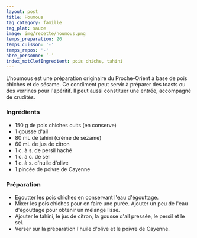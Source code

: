```yaml
---
layout: post
title: Houmous
tag_category: famille
tag_plat: sauce
image: img/recette/houmous.png
temps_preparation: 20
temps_cuisson: '-'
temps_repos: '-'
nbre_personne: ‘-’
index_motClefIngredient: pois chiche, tahini
---
```

L'houmous est une préparation originaire du Proche-Orient à base de pois chiches et de sésame. Ce condiment peut servir à préparer des toasts ou des verrines pour l'apéritif. Il peut aussi constituer une entrée, accompagné de crudités.

### Ingrédients
* 150 g de pois chiches cuits (en conserve)
* 1 gousse d'ail
* 80 mL de tahini (crème de sézame)
* 60 mL de jus de citron
* 1 c. à s. de persil haché
* 1 c. à c. de sel
* 1 c. à s. d'huile d'olive
* 1 pincée de poivre de Cayenne

### Préparation
* Egoutter les pois chiches en conservant l'eau d'égouttage.
* Mixer les pois chiches pour en faire une purée. Ajouter un peu de l'eau d'égouttage pour obtenir un mélange lisse.
* Ajouter le tahini, le jus de citron, la gousse d'ail pressée, le persil et le sel.
* Verser sur la préparation l'huile d'olive et le poivre de Cayenne.
